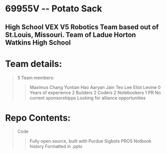 # 69955V -- Potato Sack
## High School VEX V5 Robotics Team based out of St.Louis, Missouri. Team of Ladue Horton Watkins High School

# Team details:
> 5 Team members:
> > Maximus Chang
> > Yuntian Hao
> > Aaryan Jain
> > Teo Lee
> > Eliot Levine
> 0 Years of experience
> 2 Builders
> 2 Coders
> 2 Notebookers
> 1 PR
> No current sponsorshipps
> Looking for alliance opportunities

# Repo Contents:
> Code
> > Fully open source, built with Purdue Sigbots PROS
> Notbook history
> > Formatted in .pptx
